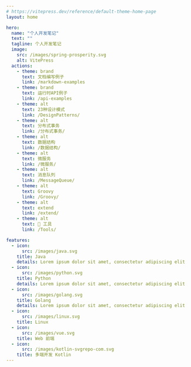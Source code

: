 ```yaml
---
# https://vitepress.dev/reference/default-theme-home-page
layout: home

hero:
  name: "个人开发笔记"
  text: ""
  tagline: 个人开发笔记
  image: 
    src: /images/spring-prosperity.svg
    alt: VitePress
  actions:
    - theme: brand
      text: 文档编写例子
      link: /markdown-examples
    - theme: brand
      text: 运行时API例子
      link: /api-examples
    - theme: alt
      text: 23种设计模式
      link: /DesignPatterns/
    - theme: alt
      text: 分布式事务
      link: /分布式事务/
    - theme: alt
      text: 数据结构
      link: /数据结构/
    - theme: alt
      text: 微服务
      link: /微服务/
    - theme: alt
      text: 消息队列
      link: /MessageQueue/
    - theme: alt
      text: Groovy
      link: /Groovy/
    - theme: alt
      text: extend
      link: /extend/
    - theme: alt
      text: 🧰 工具
      link: /Tools/

features:
  - icon: 
      src: /images/java.svg
    title: Java
    details: Lorem ipsum dolor sit amet, consectetur adipiscing elit
  - icon: 
      src: /images/python.svg
    title: Python
    details: Lorem ipsum dolor sit amet, consectetur adipiscing elit
  - icon: 
      src: /images/golang.svg
    title: Golang
    details: Lorem ipsum dolor sit amet, consectetur adipiscing elit
  - icon:
      src: /images/linux.svg
    title: Linux
  - icon:
      src: /images/vue.svg
    title: Web 前端
  - icon:
      src: /images/kotlin-svgrepo-com.svg
    title: 多端开发 Kotlin
---
```

